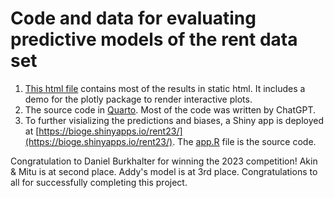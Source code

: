 # Code and data for evaluating predictive models of the rent data set

1.  [This html file](https://htmlpreview.github.io/?https://github.com/gexijin/stat442/blob/main/Prediction_evaluation.html) contains most of the results in static html. It includes a demo for the plotly package to render interactive plots.
2.  The source code in  [Quarto](https://github.com/gexijin/stat442/blob/main/Prediction_evaluation.qmd). Most of the code was written by ChatGPT.
3.  To further visializing the predictions and biases, a Shiny app is deployed at [https://bioge.shinyapps.io/rent23/](https://bioge.shinyapps.io/rent23/). The [app.R](https://github.com/gexijin/stat442/blob/main/app.R) file is the source code.
 
Congratulation to Daniel Burkhalter for winning the 2023 competition! Akin & Mitu is at second place. Addy's model is at 3rd place. Congratulations to all for successfully completing this project.
